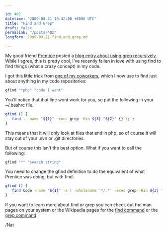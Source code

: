 ```yaml
---

id: 482
datetime: "2009-08-21 10:42:00 +0000 UTC"
title: "Find and Grep"
draft: false
permalink: "/posts/482"
longform: 2009-08-21-find-and-grep.md

---
```


My good friend <a href="http://www.prenticew.com">Prentice</a> posted a <a href="http://www.incognitomind.com/?p=339">blog entry about using grep recursively</a>. While I agree, this is pretty cool, I've recently fallen in love with using find to find things (what a crazy concept) in my code.

I got this little trick from <a href="http://davpt.com">one of my coworkers</a>, which I now use to find just about anything in my code repositories:

```sh
gfind "*php" "code I want"
```

You'll notice that that line wont work for you, so put the following in your ~/.bashrc file.

```sh
gfind () { 
   find . -name "${1}" -exec grep -Hin ${3} "${2}" {} \; ; 
}
```

This means that it will only look at files that end in php, so of course it will stay out of your .svn or .git directories.

But of course this isn't the best option. What if you want to call the following:

```sh
gfind "*" "search string"
```

You need to change the gfind definition to do the equivalent of what Prentice was doing, but with find.

```sh
gfind () {
   find Code -name "${1}" -a ! -wholename '*/.*' -exec grep -Hin ${3} "${2}" {} \; ; 
}
```

If you want to learn more about find or grep you can check out the man pages on your system or the Wikipedia pages for the <a href="http://en.wikipedia.org/wiki/Find_(Unix)">find command</a> or the <a href="http://en.wikipedia.org/wiki/Grep">grep command</a>.

/Nat

